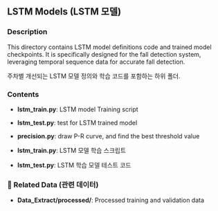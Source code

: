 ## LSTM Models (LSTM 모델)

### Description
This directory contains LSTM model definitions code and trained model checkpoints. It is specifically designed for the fall detection system, leveraging temporal sequence data for accurate fall detection.

주차별 개선되는 LSTM 모델 정의와 학습 코드를 포함하는 하위 폴더. 

### Contents
- **lstm_train.py**: LSTM model Training script
- **lstm_test.py**: test for LSTM trained model
- **precision.py**: draw P-R curve, and find the best threshold value

- **lstm_train.py**: LSTM 모델 학습 스크립트
- **lstm_test.py**: LSTM 학습 모델 테스트 코드

### 🔗 Related Data (관련 데이터)
- **Data_Extract/processed/**: Processed training and validation data

